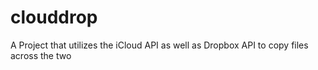 # clouddrop
A Project that utilizes the iCloud API as well as Dropbox API to copy files across the two
